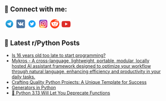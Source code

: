## 🔎 Connect with me:
[<img src="https://github.com/bullbesh/bullbesh/blob/main/images/Telegram.png" width="32" height="32" />](https://t.me/bullbesh)
[<img src="https://github.com/bullbesh/bullbesh/blob/main/images/VK.png" width="32" height="32" />](https://vk.com/bullbesh)
[<img src="https://github.com/bullbesh/bullbesh/blob/main/images/Twitter.png" width="32" height="32" />](https://twitter.com/bullbesh1)
[<img src="https://github.com/bullbesh/bullbesh/blob/main/images/Instagram.png" width="32" height="32" />](https://www.instagram.com/bullbesh)
[<img src="https://github.com/bullbesh/bullbesh/blob/main/images/Reddit.png" width="32" height="32" />](https://www.reddit.com/user/bullbesh)
[<img src="https://github.com/bullbesh/bullbesh/blob/main/images/YouTube.png" width="32" height="32" />](https://www.youtube.com/channel/UCtfjRs6uzgq5mfm8S06WTcg)

## 📕 Latest r/Python Posts
<!-- BLOG-POST-LIST:START -->
- [Is 16 years old too late to start programming?](https://www.reddit.com/r/Python/comments/17gg6hn/is_16_years_old_too_late_to_start_programming/)
- [Mykros - A cross-language, lightweight, portable, modular, locally hosted AI assistant framework designed to optimize your workflow through natural language, enhancing efficiency and productivity in your daily tasks.](https://www.reddit.com/r/Python/comments/17gf15v/mykros_a_crosslanguage_lightweight_portable/)
- [Crafting Quality Python Projects: A Unique Template for Success](https://www.reddit.com/r/Python/comments/17gern9/crafting_quality_python_projects_a_unique/)
- [Generators in Python](https://www.reddit.com/r/Python/comments/17gdx26/generators_in_python/)
- [🐍 Python 3.13 Will Let You Deprecate Functions](https://www.reddit.com/r/Python/comments/17gctzn/python_313_will_let_you_deprecate_functions/)
<!-- BLOG-POST-LIST:END -->

